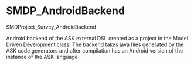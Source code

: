 SMDP_AndroidBackend
===================

SMDProject_Survey_AndroidBackend

Android backend of the ASK external DSL created as a project in the Model Driven Development class! The backend takes 
java files generated by the ASK code generators and after compilation has an Android version of the instance of the ASK language
